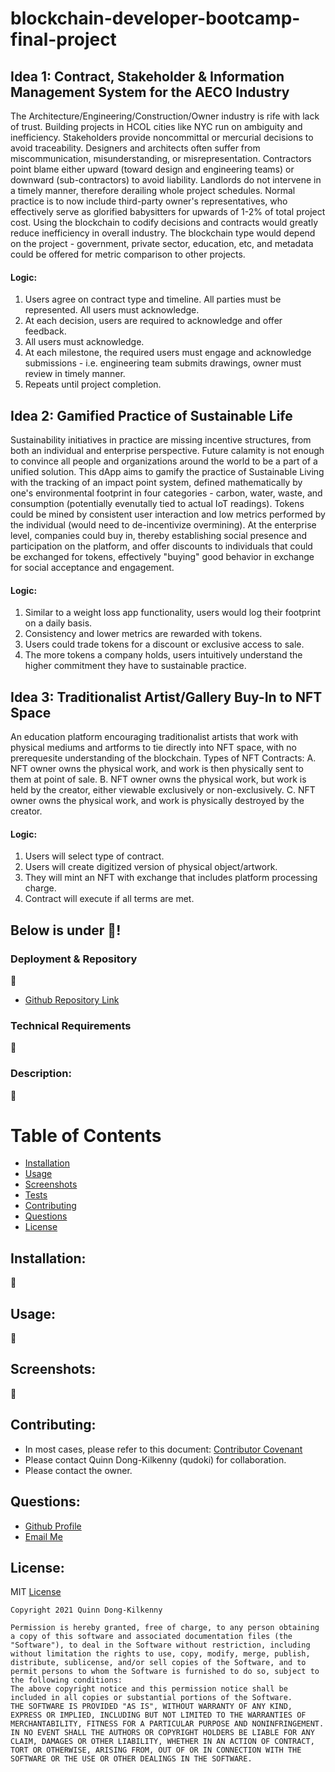 # blockchain-developer-bootcamp-final-project

## Idea 1: Contract, Stakeholder & Information Management System for the AECO Industry
The Architecture/Engineering/Construction/Owner industry is rife with lack of trust. Building projects in HCOL cities like NYC run on ambiguity and inefficiency. Stakeholders provide noncommittal or mercurial decisions to avoid traceability. Designers and architects often suffer from miscommunication, misunderstanding, or misrepresentation. Contractors point blame either upward (toward design and engineering teams) or downward (sub-contractors) to avoid liability. Landlords do not intervene in a timely manner, therefore derailing whole project schedules. Normal practice is to now include third-party owner's representatives, who effectively serve as glorified babysitters for upwards of 1-2% of total project cost. Using the blockchain to codify decisions and contracts would greatly reduce inefficiency in overall industry. The blockchain type would depend on the project - government, private sector, education, etc, and metadata could be offered for metric comparison to other projects.
#### Logic:
1. Users agree on contract type and timeline. All parties must be represented. All users must acknowledge.
2. At each decision, users are required to acknowledge and offer feedback.
3. All users must acknowledge.
4. At each milestone, the required users must engage and acknowledge submissions - i.e. engineering team submits drawings, owner must review in timely manner.
5. Repeats until project completion.
## Idea 2: Gamified Practice of Sustainable Life
Sustainability initiatives in practice are missing incentive structures, from both an individual and enterprise perspective. Future calamity is not enough to convince all people and organizations around the world to be a part of a unified solution. This dApp aims to gamify the practice of Sustainable Living with the tracking of an impact point system, defined mathematically by one's environmental footprint in four categories - carbon, water, waste, and consumption (potentially evenutally tied to actual IoT readings). Tokens could be mined by consistent user interaction and low metrics performed by the individual (would need to de-incentivize overmining). At the enterprise level, companies could buy in, thereby establishing social presence and participation on the platform, and offer discounts to individuals that could be exchanged for tokens, effectively "buying" good behavior in exchange for social acceptance and engagement.
#### Logic:
1. Similar to a weight loss app functionality, users would log their footprint on a daily basis.
2. Consistency and lower metrics are rewarded with tokens.
3. Users could trade tokens for a discount or exclusive access to sale.
4. The more tokens a company holds, users intuitively understand the higher commitment they have to sustainable practice.
## Idea 3: Traditionalist Artist/Gallery Buy-In to NFT Space
An education platform encouraging traditionalist artists that work with physical mediums and artforms to tie directly into NFT space, with no prerequesite understanding of the blockchain.
Types of NFT Contracts:
A. NFT owner owns the physical work, and work is then physically sent to them at point of sale.
B. NFT owner owns the physical work, but work is held by the creator, either viewable exclusively or non-exclusively.
C. NFT owner owns the physical work, and work is physically destroyed by the creator.
#### Logic:
1. Users will select type of contract.
2. Users will create digitized version of physical object/artwork.
3. They will mint an NFT with exchange that includes platform processing charge.
4. Contract will execute if all terms are met.



## Below is under :construction:!

### Deployment & Repository
:construction:
- [Github Repository Link](https://github.com/qudoki/blockchain-developer-bootcamp-final-project)

### Technical Requirements
:construction:
<!-- * Javascript
* React.js
* JSX
* Express/Node.js
* MongoDB/Mongoose
* Node.js/Express
* Bootstrap
* Various NPM packages
* HTML5/CSS -->
  
### Description: 
:construction:

# Table of Contents
- [Installation](https://github.com/qudoki/blockchain-developer-bootcamp-final-project/blob/main/README.md#installation)
- [Usage](https://github.com/qudoki/qudoki/blockchain-developer-bootcamp-final-project/blob/main/README.md#usage)
- [Screenshots](https://github.com/qudoki/blockchain-developer-bootcamp-final-project/blob/main/README.md#screenshots)
- [Tests](https://github.com/qudoki/blockchain-developer-bootcamp-final-project/blob/main/README.md#usage)
- [Contributing](https://github.com/qudoki/blockchain-developer-bootcamp-final-project/blob/main/README.md#contributions)
- [Questions](https://github.com/qudoki/blockchain-developer-bootcamp-final-project/blob/main/README.md#questions)
- [License](https://github.com/qudoki/blockchain-developer-bootcamp-final-project/blob/main/README.md#license)

## Installation:
:construction:

## Usage:
:construction:

## Screenshots:
:construction:
<!-- ![ScreenShot](./client/public/new.png) -->

## Contributing:
- In most cases, please refer to this document: [Contributor Covenant](https://www.contributor-covenant.org/) 
- Please contact Quinn Dong-Kilkenny (qudoki) for collaboration.
- Please contact the owner.

## Questions:
- [Github Profile](https://github.com/qudoki)
- [Email Me](mailto:qdong327@gmail.com)

## License: 
MIT
[License](https://img.shields.io/badge/license-MIT-green")

    Copyright 2021 Quinn Dong-Kilkenny 

    Permission is hereby granted, free of charge, to any person obtaining a copy of this software and associated documentation files (the "Software"), to deal in the Software without restriction, including without limitation the rights to use, copy, modify, merge, publish, distribute, sublicense, and/or sell copies of the Software, and to permit persons to whom the Software is furnished to do so, subject to the following conditions:
    The above copyright notice and this permission notice shall be included in all copies or substantial portions of the Software.
    THE SOFTWARE IS PROVIDED "AS IS", WITHOUT WARRANTY OF ANY KIND, EXPRESS OR IMPLIED, INCLUDING BUT NOT LIMITED TO THE WARRANTIES OF MERCHANTABILITY, FITNESS FOR A PARTICULAR PURPOSE AND NONINFRINGEMENT. IN NO EVENT SHALL THE AUTHORS OR COPYRIGHT HOLDERS BE LIABLE FOR ANY CLAIM, DAMAGES OR OTHER LIABILITY, WHETHER IN AN ACTION OF CONTRACT, TORT OR OTHERWISE, ARISING FROM, OUT OF OR IN CONNECTION WITH THE SOFTWARE OR THE USE OR OTHER DEALINGS IN THE SOFTWARE.